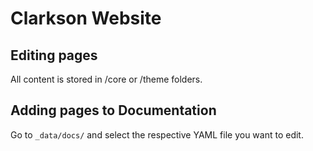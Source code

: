 # Clarkson Website
## Editing pages
All content is stored in /core or /theme folders.
 
## Adding pages to Documentation
Go to `_data/docs/` and select the respective YAML file you want to edit.